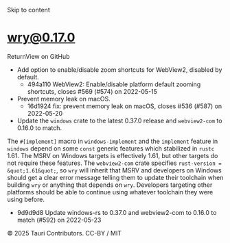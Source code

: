 Skip to content
# wry@0.17.0
ReturnView on GitHub
  * Add option to enable/disable zoom shortcuts for WebView2, disabled by default. 
    * 494a110 WebView2: Enable/disable platform default zooming shortcuts, closes #569 (#574) on 2022-05-15
  * Prevent memory leak on macOS. 
    * 16d1924 fix: prevent memory leak on macOS, closes #536 (#587) on 2022-05-20
  * Update the `windows` crate to the latest 0.37.0 release and `webview2-com` to 0.16.0 to match.


The `#[implement]` macro in `windows-implement` and the `implement` feature in `windows` depend on some `const` generic features which stabilized in `rustc` 1.61. The MSRV on Windows targets is effectively 1.61, but other targets do not require these features.
The `webview2-com` crate specifies `rust-version = &quot;1.61&quot;`, so `wry` will inherit that MSRV and developers on Windows should get a clear error message telling them to update their toolchain when building `wry` or anything that depends on `wry`. Developers targeting other platforms should be able to continue using whatever toolchain they were using before.
  * 9d9d9d8 Update windows-rs to 0.37.0 and webview2-com to 0.16.0 to match (#592) on 2022-05-23


© 2025 Tauri Contributors. CC-BY / MIT
